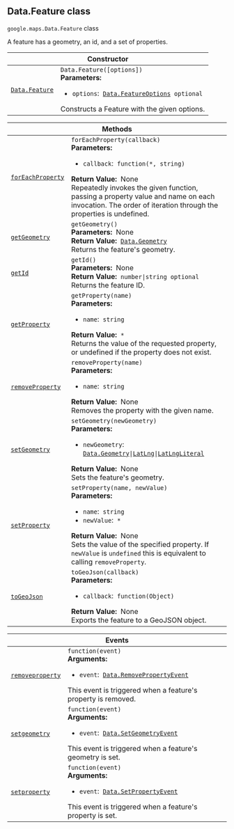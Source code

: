 
<devsite-heading text=" Data.Feature class" for="Data.Feature" level="h2" link="" toc="" back-to-top=""><h2 id="Data.Feature" is-upgraded="">Data.Feature class</h2></devsite-heading>
<p>
<code translate="no" dir="ltr"><span itemprop="path">google.maps</span>.<span itemprop="name">Data.Feature</span></code>
class
</p>
<p>A feature has a geometry, an id, and a set of properties.</p>
<div class="devsite-table-wrapper"><table class="constructors responsive" summary="class Data.Feature - Constructor">
<thead>
<tr><th colspan="2" id="Data.Feature.constructor">Constructor</th>
</tr></thead>
<tbody>
<tr>
<td><code translate="no" dir="ltr"><a class="secret-link" href="#Data.Feature.constructor"><span>Data.Feature</span></a></code></td>
<td><div><code translate="no" dir="ltr">Data.Feature([options])</code></div>
<div class="desc"><strong>Parameters:</strong>&nbsp; <ul>
<li><code translate="no" dir="ltr">options</code>:&nbsp; <code translate="no" dir="ltr"><a href="Data.FeatureOptions.md">Data.FeatureOptions</a> <span class="optional-type-annotation">optional</span></code></li>
</ul></div>
<div class="desc">Constructs a Feature with the given options.</div></td>
</tr>
</tbody>
</table></div>
<div class="devsite-table-wrapper"><table class="methods responsive" summary="class Data.Feature - Methods">
<thead>
<tr><th colspan="2">Methods</th>
</tr></thead>
<tbody>
<tr id="Data.Feature.forEachProperty">
<td itemprop="property"><code translate="no" dir="ltr"><a class="secret-link" href="#Data.Feature.forEachProperty"><span>forEachProperty</span></a></code></td>
<td><div><code translate="no" dir="ltr">forEachProperty(callback)</code></div>
<div class="desc"><strong>Parameters:</strong>&nbsp; <ul>
<li><code translate="no" dir="ltr">callback</code>:&nbsp; <code translate="no" dir="ltr">function(*, string)</code></li>
</ul></div>
<div class="desc"><strong>Return Value:</strong>&nbsp; None</div>
<div class="desc">Repeatedly invokes the given function, passing a property value and name on each invocation. The order of iteration through the properties is undefined.</div></td>
</tr>
<tr id="Data.Feature.getGeometry">
<td itemprop="property"><code translate="no" dir="ltr"><a class="secret-link" href="#Data.Feature.getGeometry"><span>getGeometry</span></a></code></td>
<td><div><code translate="no" dir="ltr">getGeometry()</code></div>
<div class="desc"><strong>Parameters:</strong>&nbsp; None</div>
<div class="desc"><strong>Return Value:</strong>&nbsp; <code translate="no" dir="ltr"><a href="Data.Geometry.md">Data.Geometry</a></code></div>
<div class="desc">Returns the feature's geometry.</div></td>
</tr>
<tr id="Data.Feature.getId">
<td itemprop="property"><code translate="no" dir="ltr"><a class="secret-link" href="#Data.Feature.getId"><span>getId</span></a></code></td>
<td><div><code translate="no" dir="ltr">getId()</code></div>
<div class="desc"><strong>Parameters:</strong>&nbsp; None</div>
<div class="desc"><strong>Return Value:</strong>&nbsp; <code translate="no" dir="ltr">number|string <span class="optional-type-annotation">optional</span></code></div>
<div class="desc">Returns the feature ID.</div></td>
</tr>
<tr id="Data.Feature.getProperty">
<td itemprop="property"><code translate="no" dir="ltr"><a class="secret-link" href="#Data.Feature.getProperty"><span>getProperty</span></a></code></td>
<td><div><code translate="no" dir="ltr">getProperty(name)</code></div>
<div class="desc"><strong>Parameters:</strong>&nbsp; <ul>
<li><code translate="no" dir="ltr">name</code>:&nbsp; <code translate="no" dir="ltr">string</code></li>
</ul></div>
<div class="desc"><strong>Return Value:</strong>&nbsp; <code translate="no" dir="ltr">*</code></div>
<div class="desc">Returns the value of the requested property, or undefined if the property does not exist.</div></td>
</tr>
<tr id="Data.Feature.removeProperty">
<td itemprop="property"><code translate="no" dir="ltr"><a class="secret-link" href="#Data.Feature.removeProperty"><span>removeProperty</span></a></code></td>
<td><div><code translate="no" dir="ltr">removeProperty(name)</code></div>
<div class="desc"><strong>Parameters:</strong>&nbsp; <ul>
<li><code translate="no" dir="ltr">name</code>:&nbsp; <code translate="no" dir="ltr">string</code></li>
</ul></div>
<div class="desc"><strong>Return Value:</strong>&nbsp; None</div>
<div class="desc">Removes the property with the given name.</div></td>
</tr>
<tr id="Data.Feature.setGeometry">
<td itemprop="property"><code translate="no" dir="ltr"><a class="secret-link" href="#Data.Feature.setGeometry"><span>setGeometry</span></a></code></td>
<td><div><code translate="no" dir="ltr">setGeometry(newGeometry)</code></div>
<div class="desc"><strong>Parameters:</strong>&nbsp; <ul>
<li><code translate="no" dir="ltr">newGeometry</code>:&nbsp; <code translate="no" dir="ltr"><a href="Data.Geometry.md">Data.Geometry</a>|<a href="LatLng.md">LatLng</a>|<a href="LatLngLiteral.md">LatLngLiteral</a></code></li>
</ul></div>
<div class="desc"><strong>Return Value:</strong>&nbsp; None</div>
<div class="desc">Sets the feature's geometry.</div></td>
</tr>
<tr id="Data.Feature.setProperty">
<td itemprop="property"><code translate="no" dir="ltr"><a class="secret-link" href="#Data.Feature.setProperty"><span>setProperty</span></a></code></td>
<td><div><code translate="no" dir="ltr">setProperty(name, newValue)</code></div>
<div class="desc"><strong>Parameters:</strong>&nbsp; <ul>
<li><code translate="no" dir="ltr">name</code>:&nbsp; <code translate="no" dir="ltr">string</code></li>
<li><code translate="no" dir="ltr">newValue</code>:&nbsp; <code translate="no" dir="ltr">*</code></li>
</ul></div>
<div class="desc"><strong>Return Value:</strong>&nbsp; None</div>
<div class="desc">Sets the value of the specified property. If <code translate="no" dir="ltr">newValue</code> is <code translate="no" dir="ltr">undefined</code> this is equivalent to calling <code translate="no" dir="ltr">removeProperty</code>.</div></td>
</tr>
<tr id="Data.Feature.toGeoJson">
<td itemprop="property"><code translate="no" dir="ltr"><a class="secret-link" href="#Data.Feature.toGeoJson"><span>toGeoJson</span></a></code></td>
<td><div><code translate="no" dir="ltr">toGeoJson(callback)</code></div>
<div class="desc"><strong>Parameters:</strong>&nbsp; <ul>
<li><code translate="no" dir="ltr">callback</code>:&nbsp; <code translate="no" dir="ltr">function(Object)</code></li>
</ul></div>
<div class="desc"><strong>Return Value:</strong>&nbsp; None</div>
<div class="desc">Exports the feature to a GeoJSON object.</div></td>
</tr>
</tbody>
</table></div>
<div class="devsite-table-wrapper"><table class="details responsive" summary="class Data.Feature - Events">
<thead>
<tr><th colspan="2">Events</th>
</tr></thead>
<tbody>
<tr id="Data.Feature.removeproperty">
<td itemprop="property"><code translate="no" dir="ltr"><a class="secret-link" href="#Data.Feature.removeproperty"><span>removeproperty</span></a></code></td>
<td><div><code translate="no" dir="ltr">function(event)</code></div>
<div class="desc"><strong>Arguments:</strong>&nbsp; <ul>
<li><code translate="no" dir="ltr">event</code>:&nbsp; <code translate="no" dir="ltr"><a href="Data.RemovePropertyEvent.md">Data.RemovePropertyEvent</a></code></li>
</ul></div>
<div class="desc">This event is triggered when a feature's property is removed.</div></td>
</tr>
<tr id="Data.Feature.setgeometry">
<td itemprop="property"><code translate="no" dir="ltr"><a class="secret-link" href="#Data.Feature.setgeometry"><span>setgeometry</span></a></code></td>
<td><div><code translate="no" dir="ltr">function(event)</code></div>
<div class="desc"><strong>Arguments:</strong>&nbsp; <ul>
<li><code translate="no" dir="ltr">event</code>:&nbsp; <code translate="no" dir="ltr"><a href="Data.SetGeometryEvent.md">Data.SetGeometryEvent</a></code></li>
</ul></div>
<div class="desc">This event is triggered when a feature's geometry is set.</div></td>
</tr>
<tr id="Data.Feature.setproperty">
<td itemprop="property"><code translate="no" dir="ltr"><a class="secret-link" href="#Data.Feature.setproperty"><span>setproperty</span></a></code></td>
<td><div><code translate="no" dir="ltr">function(event)</code></div>
<div class="desc"><strong>Arguments:</strong>&nbsp; <ul>
<li><code translate="no" dir="ltr">event</code>:&nbsp; <code translate="no" dir="ltr"><a href="Data.SetPropertyEvent.md">Data.SetPropertyEvent</a></code></li>
</ul></div>
<div class="desc">This event is triggered when a feature's property is set.</div></td>
</tr>
</tbody>
</table></div>
<script src="replace_links.js"></script>
